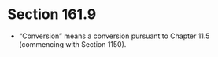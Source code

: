# Section 161.9

- “Conversion” means a conversion pursuant to Chapter 11.5 (commencing with Section 1150).
